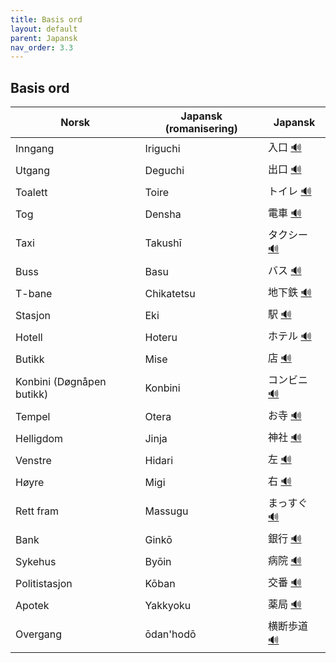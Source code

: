 ```yaml
---
title: Basis ord
layout: default
parent: Japansk
nav_order: 3.3
---
```


## Basis ord

<table>
<thead>
<tr>
<th>Norsk</th>
<th>Japansk (romanisering)</th>
<th>Japansk</th>
</tr>
</thead>
<tbody>
<tr>
<td>Inngang</td>
<td>Iriguchi</td>
<td>入口 <a href="https://papago.naver.com/?sk=ja&tk=en&hn=0&st=入口" target="_blank" rel="noopener noreferrer">🔊</a></td>
</tr>
<tr>
<td>Utgang</td>
<td>Deguchi</td>
<td>出口 <a href="https://papago.naver.com/?sk=ja&tk=en&hn=0&st=出口" target="_blank" rel="noopener noreferrer">🔊</a></td>
</tr>
<tr>
<td>Toalett</td>
<td>Toire</td>
<td>トイレ <a href="https://papago.naver.com/?sk=ja&tk=en&hn=0&st=トイレ" target="_blank" rel="noopener noreferrer">🔊</a></td>
</tr>
<tr>
<td>Tog</td>
<td>Densha</td>
<td>電車 <a href="https://papago.naver.com/?sk=ja&tk=en&hn=0&st=電車" target="_blank" rel="noopener noreferrer">🔊</a></td>
</tr>
<tr>
<td>Taxi</td>
<td>Takushī</td>
<td>タクシー <a href="https://papago.naver.com/?sk=ja&tk=en&hn=0&st=タクシー" target="_blank" rel="noopener noreferrer">🔊</a></td>
</tr>
<tr>
<td>Buss</td>
<td>Basu</td>
<td>バス <a href="https://papago.naver.com/?sk=ja&tk=en&hn=0&st=バス" target="_blank" rel="noopener noreferrer">🔊</a></td>
</tr>
<tr>
<td>T-bane</td>
<td>Chikatetsu</td>
<td>地下鉄 <a href="https://papago.naver.com/?sk=ja&tk=en&hn=0&st=地下鉄" target="_blank" rel="noopener noreferrer">🔊</a></td>
</tr>
<tr>
<td>Stasjon</td>
<td>Eki</td>
<td>駅 <a href="https://papago.naver.com/?sk=ja&tk=en&hn=0&st=駅" target="_blank" rel="noopener noreferrer">🔊</a></td>
</tr>
<tr>
<td>Hotell</td>
<td>Hoteru</td>
<td>ホテル <a href="https://papago.naver.com/?sk=ja&tk=en&hn=0&st=ホテル" target="_blank" rel="noopener noreferrer">🔊</a></td>
</tr>
<tr>
<td>Butikk</td>
<td>Mise</td>
<td>店 <a href="https://papago.naver.com/?sk=ja&tk=en&hn=0&st=店" target="_blank" rel="noopener noreferrer">🔊</a></td>
</tr>
<tr>
<td>Konbini (Døgnåpen butikk)</td>
<td>Konbini</td>
<td>コンビニ <a href="https://papago.naver.com/?sk=ja&tk=en&hn=0&st=コンビニ" target="_blank" rel="noopener noreferrer">🔊</a></td>
</tr>
<tr>
<td>Tempel</td>
<td>Otera</td>
<td>お寺 <a href="https://papago.naver.com/?sk=ja&tk=en&hn=0&st=お寺" target="_blank" rel="noopener noreferrer">🔊</a></td>
</tr>
<tr>
<td>Helligdom</td>
<td>Jinja</td>
<td>神社 <a href="https://papago.naver.com/?sk=ja&tk=en&hn=0&st=神社" target="_blank" rel="noopener noreferrer">🔊</a></td>
</tr>
<tr>
<td>Venstre</td>
<td>Hidari</td>
<td>左 <a href="https://papago.naver.com/?sk=ja&tk=en&hn=0&st=左" target="_blank" rel="noopener noreferrer">🔊</a></td>
</tr>
<tr>
<td>Høyre</td>
<td>Migi</td>
<td>右 <a href="https://papago.naver.com/?sk=ja&tk=en&hn=0&st=右" target="_blank" rel="noopener noreferrer">🔊</a></td>
</tr>
<tr>
<td>Rett fram</td>
<td>Massugu</td>
<td>まっすぐ <a href="https://papago.naver.com/?sk=ja&tk=en&hn=0&st=まっすぐ" target="_blank" rel="noopener noreferrer">🔊</a></td>
</tr>
<tr>
<td>Bank</td>
<td>Ginkō</td>
<td>銀行 <a href="https://papago.naver.com/?sk=ja&tk=en&hn=0&st=銀行" target="_blank" rel="noopener noreferrer">🔊</a></td>
</tr>
<tr>
<td>Sykehus</td>
<td>Byōin</td>
<td>病院 <a href="https://papago.naver.com/?sk=ja&tk=en&hn=0&st=病院" target="_blank" rel="noopener noreferrer">🔊</a></td>
</tr>
<tr>
<td>Politistasjon</td>
<td>Kōban</td>
<td>交番 <a href="https://papago.naver.com/?sk=ja&tk=en&hn=0&st=交番" target="_blank" rel="noopener noreferrer">🔊</a></td>
</tr>
<tr>
<td>Apotek</td>
<td>Yakkyoku</td>
<td>薬局 <a href="https://papago.naver.com/?sk=ja&tk=en&hn=0&st=薬局" target="_blank" rel="noopener noreferrer">🔊</a></td>
</tr>
<tr>
<td>Overgang</td>
<td>ōdan'hodō</td>
<td>横断歩道 <a href="https://papago.naver.com/?sk=ja&tk=en&hn=0&st=横断歩道" target="_blank" rel="noopener noreferrer">🔊</a></td>
</tr>
</tbody>
</table>
